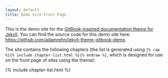```yaml
---
layout: default
title: Demo Site Front Page
---
```


This is the demo site for the [GitBook-inspired documentation theme for Jekyll](https://github.com/adamrehn/jekyll-theme-gitbook). You can find the source code for this demo site here: <https://github.com/adamrehn/jekyll-theme-gitbook-demo>.

The site contains the following chapters (the list is generated using `{% raw %}{% include chapter-list.html %}{% endraw %}`, which is designed for use on the front page of sites using the theme):

{% include chapter-list.html %}
